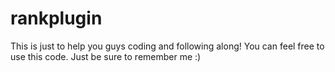 # rankplugin

This is just to help you guys coding and following along!
You can feel free to use this code. Just be sure to remember me :)

